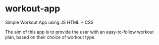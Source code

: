 # workout-app
Simple Workout App using JS HTML + CSS

The aim of this app is to provide the user with an easy-to-follow workout plan, based on their choice of workout type.
